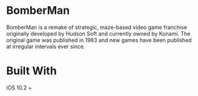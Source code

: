# BomberMan
BomberMan is a remake of strategic, maze-based video game franchise originally developed by Hudson Soft and currently owned by Konami. The original game was published in 1983 and new games have been published at irregular intervals ever since.

# Built With
iOS 10.2 +
